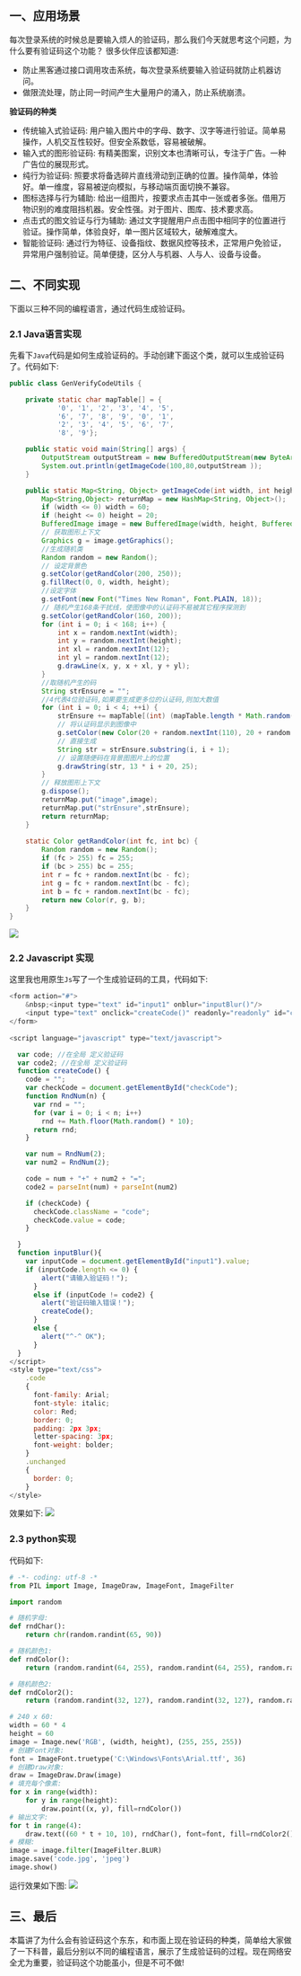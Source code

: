 
## 一、应用场景
每次登录系统的时候总是要输入烦人的验证码，那么我们今天就思考这个问题，为什么要有验证码这个功能？
很多伙伴应该都知道:
- 防止黑客通过接口调用攻击系统，每次登录系统要输入验证码就防止机器访问。
- 做限流处理，防止同一时间产生大量用户的涌入，防止系统崩溃。

**验证码的种类**<br/>
- 传统输入式验证码: 用户输入图片中的字母、数字、汉字等进行验证。简单易操作，人机交互性较好。但安全系数低，容易被破解。
- 输入式的图形验证码: 有精美图案，识别文本也清晰可认，专注于广告。一种广告位的展现形式。
- 纯行为验证码: 照要求将备选碎片直线滑动到正确的位置。操作简单，体验好。单一维度，容易被逆向模拟，与移动端页面切换不兼容。
- 图标选择与行为辅助: 给出一组图片，按要求点击其中一张或者多张。借用万物识别的难度阻挡机器。安全性强。对于图片、图库、技术要求高。
- 点击式的图文验证与行为辅助: 通过文字提醒用户点击图中相同字的位置进行验证。操作简单，体验良好，单一图片区域较大，破解难度大。
- 智能验证码: 通过行为特征、设备指纹、数据风控等技术，正常用户免验证，异常用户强制验证。简单便捷，区分人与机器、人与人、设备与设备。

## 二、不同实现
下面以三种不同的编程语言，通过代码生成验证码。

### 2.1 Java语言实现
先看下`Java`代码是如何生成验证码的。手动创建下面这个类，就可以生成验证码了。代码如下:
```java
public class GenVerifyCodeUtils {

    private static char mapTable[] = {
            '0', '1', '2', '3', '4', '5',
            '6', '7', '8', '9', '0', '1',
            '2', '3', '4', '5', '6', '7',
            '8', '9'};

    public static void main(String[] args) {
        OutputStream outputStream = new BufferedOutputStream(new ByteArrayOutputStream());
        System.out.println(getImageCode(100,80,outputStream ));
    }

    public static Map<String, Object> getImageCode(int width, int height, OutputStream os) {
        Map<String,Object> returnMap = new HashMap<String, Object>();
        if (width <= 0) width = 60;
        if (height <= 0) height = 20;
        BufferedImage image = new BufferedImage(width, height, BufferedImage.TYPE_INT_RGB);
        // 获取图形上下文
        Graphics g = image.getGraphics();
        //生成随机类
        Random random = new Random();
        // 设定背景色
        g.setColor(getRandColor(200, 250));
        g.fillRect(0, 0, width, height);
        //设定字体
        g.setFont(new Font("Times New Roman", Font.PLAIN, 18));
        // 随机产生168条干扰线，使图像中的认证码不易被其它程序探测到
        g.setColor(getRandColor(160, 200));
        for (int i = 0; i < 168; i++) {
            int x = random.nextInt(width);
            int y = random.nextInt(height);
            int xl = random.nextInt(12);
            int yl = random.nextInt(12);
            g.drawLine(x, y, x + xl, y + yl);
        }
        //取随机产生的码
        String strEnsure = "";
        //4代表4位验证码,如果要生成更多位的认证码,则加大数值
        for (int i = 0; i < 4; ++i) {
            strEnsure += mapTable[(int) (mapTable.length * Math.random())];
            // 将认证码显示到图像中
            g.setColor(new Color(20 + random.nextInt(110), 20 + random.nextInt(110), 20 + random.nextInt(110)));
            // 直接生成
            String str = strEnsure.substring(i, i + 1);
            // 设置随便码在背景图图片上的位置
            g.drawString(str, 13 * i + 20, 25);
        }
        // 释放图形上下文
        g.dispose();
        returnMap.put("image",image);
        returnMap.put("strEnsure",strEnsure);
        return returnMap;
    }
    
    static Color getRandColor(int fc, int bc) {
        Random random = new Random();
        if (fc > 255) fc = 255;
        if (bc > 255) bc = 255;
        int r = fc + random.nextInt(bc - fc);
        int g = fc + random.nextInt(bc - fc);
        int b = fc + random.nextInt(bc - fc);
        return new Color(r, g, b);
    }
}
```

![](https://imgkr.cn-bj.ufileos.com/44417df1-1538-4bc1-a284-05738965c7b6.png)


### 2.2 Javascript 实现
这里我也用原生`Js`写了一个生成验证码的工具，代码如下:
```javascript
<form action="#">
    &nbsp;<input type="text" id="input1" onblur="inputBlur()"/>
    <input type="text" onclick="createCode()" readonly="readonly" id="checkCode" class="unchanged" style="width: 80px;background: #660099"/><br />
</form> 
  
<script language="javascript" type="text/javascript">

  var code; //在全局 定义验证码
  var code2; //在全局 定义验证码
  function createCode() {
    code = "";
    var checkCode = document.getElementById("checkCode");
    function RndNum(n) {
      var rnd = "";
      for (var i = 0; i < n; i++)
        rnd += Math.floor(Math.random() * 10);
      return rnd;
    }

    var num = RndNum(2);
    var num2 = RndNum(2);

    code = num + "+" + num2 + "=";
    code2 = parseInt(num) + parseInt(num2)

    if (checkCode) {
      checkCode.className = "code";
      checkCode.value = code;
    }

  }
  function inputBlur(){
    var inputCode = document.getElementById("input1").value;
    if (inputCode.length <= 0) {
        alert("请输入验证码！");
      }
      else if (inputCode != code2) {
        alert("验证码输入错误！");
        createCode(); 
      }
      else {
        alert("^-^ OK");
      }
  }
</script>
<style type="text/css">
    .code
    {
      font-family: Arial;
      font-style: italic;
      color: Red;
      border: 0;
      padding: 2px 3px;
      letter-spacing: 3px;
      font-weight: bolder;
    }
    .unchanged
    {
      border: 0;
    }
</style>
```
效果如下:
![](https://imgkr.cn-bj.ufileos.com/5beedb43-8827-4097-bc4b-d2a7e0845ee8.png)

### 2.3 python实现
代码如下:
```python
# -*- coding: utf-8 -*
from PIL import Image, ImageDraw, ImageFont, ImageFilter

import random

# 随机字母:
def rndChar():
    return chr(random.randint(65, 90))

# 随机颜色1:
def rndColor():
    return (random.randint(64, 255), random.randint(64, 255), random.randint(64, 255))

# 随机颜色2:
def rndColor2():
    return (random.randint(32, 127), random.randint(32, 127), random.randint(32, 127))

# 240 x 60:
width = 60 * 4
height = 60
image = Image.new('RGB', (width, height), (255, 255, 255))
# 创建Font对象:
font = ImageFont.truetype('C:\Windows\Fonts\Arial.ttf', 36)
# 创建Draw对象:
draw = ImageDraw.Draw(image)
# 填充每个像素:
for x in range(width):
    for y in range(height):
        draw.point((x, y), fill=rndColor())
# 输出文字:
for t in range(4):
    draw.text((60 * t + 10, 10), rndChar(), font=font, fill=rndColor2())
# 模糊:
image = image.filter(ImageFilter.BLUR)
image.save('code.jpg', 'jpeg')
image.show()
```
运行效果如下图:
![](https://imgkr.cn-bj.ufileos.com/3f23f4e4-fb77-455c-9630-799eb760dec3.png)

## 三、最后
本篇讲了为什么会有验证码这个东东，和市面上现在验证码的种类，简单给大家做了一下科普，最后分别以不同的编程语言，展示了生成验证码的过程。现在网络安全尤为重要，验证码这个功能虽小，但是不可不做! 

